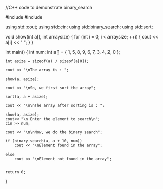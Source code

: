 //C++ code to demonstrate binary_search

#include <iostream>
#include <algorithm>

using std::cout;
using std::cin;
using std::binary_search;
using std::sort;


void show(int a[], int arraysize) { 
    for (int i = 0; i < arraysize; ++i) { 
        cout << a[i] << " ";
    }
} 
  
int main() { 
    int num;
    int a[] = { 1, 5, 8, 9, 6, 7, 3, 4, 2, 0 };
    
    int asize = sizeof(a) / sizeof(a[0]); 
    
    cout << "\nThe array is : "; 
    
    show(a, asize); 
  
    cout << "\nSo, we first sort the array"; 
    
    sort(a, a + asize); 
    
    cout << "\n\nThe array after sorting is : "; 
    
    show(a, asize); 
    cout<< "\n Enter the element to search\n";
    cin >> num;
    
    cout << "\n\nNow, we do the binary search"; 
    
    if (binary_search(a, a + 10, num))
        cout << "\nElement found in the array"; 
        
    else
        cout << "\nElement not found in the array"; 
        
    
    return 0; 
} 

